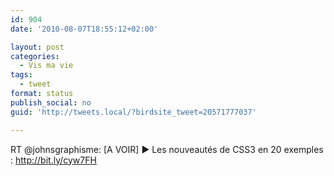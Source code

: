 ```yaml
---
id: 904
date: '2010-08-07T18:55:12+02:00'

layout: post
categories:
  - Vis ma vie
tags:
  - tweet
format: status
publish_social: no
guid: 'http://tweets.local/?birdsite_tweet=20571777037'

---
```


RT @johnsgraphisme: \[A VOIR\] ► Les nouveautés de CSS3 en 20 exemples : http://bit.ly/cyw7FH